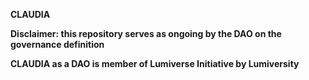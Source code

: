 **CLAUDIA**

**Disclaimer: this repository serves as ongoing by the DAO on the governance definition**

**CLAUDIA as a DAO is member of Lumiverse Initiative by Lumiversity**
